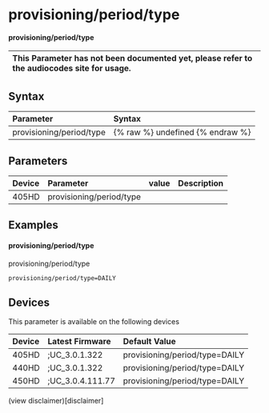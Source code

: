 ﻿---
description: provisioning/period/type
search:
    keywords: ['provisioning','period','type']
---

# provisioning/period/type

#### provisioning/period/type


| This Parameter has not been documented yet, please refer to the audiocodes site for usage.  |
| :--- |

## Syntax
| Parameter | Syntax |
| :--- | :--- |
|provisioning/period/type | {% raw %} undefined {% endraw %} |

## Parameters
|Device|Parameter|value|Description|
|:---|:---|:---|:---|
| 405HD | provisioning/period/type |  |  |

## Examples
#### provisioning/period/type

provisioning/period/type

```
provisioning/period/type=DAILY
```

## Devices
This parameter is available on the following devices

| Device | Latest Firmware | Default Value |
|:---|:---|:---|
| 405HD | ;UC_3.0.1.322 | provisioning/period/type=DAILY 
| 440HD | ;UC_3.0.1.322 | provisioning/period/type=DAILY 
| 450HD | ;UC_3.0.4.111.77 | provisioning/period/type=DAILY 

(view disclaimer)[disclaimer]
